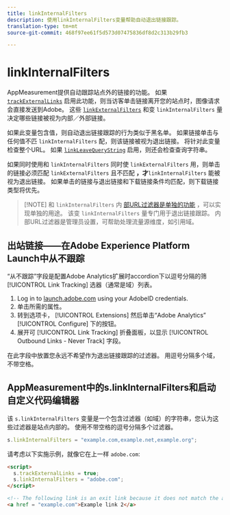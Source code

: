 ```yaml
---
title: linkInternalFilters
description: 使用linkInternalFilters变量帮助自动退出链接跟踪。
translation-type: tm+mt
source-git-commit: 468f97ee61f5d573d07475836df8d2c313b29fb3

---
```



# linkInternalFilters

AppMeasurement提供自动跟踪站点外的链接的功能。 如果 [`trackExternalLinks`](trackexternallinks.md) 启用此功能，则当访客单击链接离开您的站点时，图像请求会直接发送到Adobe。 这些 [`linkExternalFilters`](linkexternalfilters.md) 和变 `linkInternalFilters` 量决定哪些链接被视为内部／外部链接。

如果此变量包含值，则自动退出链接跟踪的行为类似于黑名单。 如果链接单击与任何值不匹 `linkInternalFilters` 配，则该链接被视为退出链接。 将针对此变量检查整个URL。 如果 [`linkLeaveQueryString`](linkleavequerystring.md) 启用，则还会检查查询字符串。

如果同时使用和 `linkInternalFilters` 同时使 `linkExternalFilters` 用，则单击的链接必须匹配 `linkExternalFilters` 且不匹配 **，才**`linkInternalFilters` 能被视为退出链接。 如果单击的链接与退出链接和下载链接条件均匹配，则下载链接类型将优先。

> [!NOTE] 和 `linkInternalFilters` 内 [部URL过滤器是单独的功能](/help/admin/admin/internal-url-filter-admin.md) ，可以实现单独的用途。 该变 `linkInternalFilters` 量专门用于退出链接跟踪。 内部URL过滤器是管理员设置，可帮助处理流量源维度，如引用域。

## 出站链接——在Adobe Experience Platform Launch中从不跟踪

“从不跟踪”字段是配置Adobe Analytics扩展时accordion下以逗号分隔的筛 [!UICONTROL Link Tracking] 选器（通常是域）列表。

1. Log in to [launch.adobe.com](https://launch.adobe.com) using your AdobeID credentials.
2. 单击所需的属性。
3. 转到选项卡， [!UICONTROL Extensions] 然后单击“Adobe Analytics” [!UICONTROL Configure] 下的按钮。
4. 展开可 [!UICONTROL Link Tracking] 折叠面板，以显示 [!UICONTROL Outbound Links - Never Track] 字段。

在此字段中放置您永远不希望作为退出链接跟踪的过滤器。 用逗号分隔多个域，不带空格。

## AppMeasurement中的s.linkInternalFilters和启动自定义代码编辑器

该 `s.linkInternalFilters` 变量是一个包含过滤器（如域）的字符串，您认为这些过滤器是站点内部的。 使用不带空格的逗号分隔多个过滤器。

```js
s.linkInternalFilters = "example.com,example.net,example.org";
```

请考虑以下实施示例，就像它在上一样 `adobe.com`:

```html
<script>
  s.trackExternalLinks = true;
  s.linkInternalFilters = "adobe.com";
</script>

<!-- The following link is an exit link because it does not match the anything under linkInternalFilters -->
<a href = "example.com">Example link 2</a>
```
